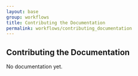 ```yaml
---
layout: base
group: workflows
title: Contributing the Documentation
permalink: workflows/contributing_documentation
---
```


## Contributing the Documentation

<p class="hint hint--error">No documentation yet.</p>